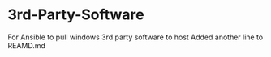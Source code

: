 # 3rd-Party-Software
For Ansible to pull windows 3rd party software to host
Added another line to REAMD.md
